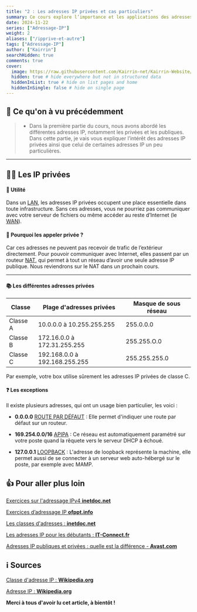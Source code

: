 ```yaml
---
title: "2 : Les adresses IP privées et cas particuliers"
summary: Ce cours explore l’importance et les applications des adresses IP privées, ainsi que des adresses spéciales comme les adresses loopback et APIPA. Vous apprendrez à distinguer leurs usages.
date: 2024-11-22
series: ["Adressage-IP"]
weight: 2
aliases: ["/ipprive-et-autre"]
tags: ["Adressage-IP"]
author: ["Kairrin"]
searchHidden: true
comments: true
cover:
  image: https://raw.githubusercontent.com/Kairrin-net/Kairrin-Website/refs/heads/main/content/posts/adressage-ip/media/introduction.svg
  hidden: true # hide everywhere but not in structured data
  hiddenInList: true # hide on list pages and home
  hiddenInSingle: false # hide on single page
---
```


## 🤗 Ce qu'on à vu précédemment

> - Dans la première partie du cours, nous avons abordé les différentes adresses IP, notamment les privées et les publiques. Dans cette partie, je vais vous expliquer l’intérêt des adresses IP privées ainsi que celui de certaines adresses IP un peu particulières.

---

## 🧑‍💻 Les IP privées

#### 🧐 Utilité

Dans un [LAN](https://www.cloudflare.com/fr-fr/learning/network-layer/what-is-a-lan/), les adresses IP privées occupent une place essentielle dans toute infrastructure. Sans ces adresses, vous ne pourriez pas communiquer avec votre serveur de fichiers ou même accéder au reste d’Internet (le [WAN](https://www.cloudflare.com/fr-fr/learning/network-layer/what-is-a-wan/)).

#### 🫣 Pourquoi les appeler privée ?

Car ces adresses ne peuvent pas recevoir de trafic de l’extérieur directement. Pour pouvoir communiquer avec Internet, elles passent par un routeur [NAT](https://www.fortinet.com/fr/resources/cyberglossary/network-address-translation#:~:text=Définition%20de%20la%20traduction%20d,une%20seule%20adresse%20IP%20publique.), qui permet à tout un réseau d’avoir une seule adresse IP publique. Nous reviendrons sur le NAT dans un prochain cours.

---

#### 📚 Les différentes adresses privées

| **Classe**  | **Plage d'adresses privées**      | **Masque de sous réseau** | 
|---------|-------------------------------|--------------------------------|
| Classe A | 10.0.0.0 à 10.255.255.255    | 255.0.0.0            
| Classe B | 172.16.0.0 à 172.31.255.255  | 255.255.O.0                   
| Classe C | 192.168.0.0 à 192.168.255.255| 255.255.255.0                      

Par exemple, votre box utilise sûrement les adresses IP privées de classe C.

#### ❓ Les exceptions

Il existe plusieurs adresses, qui ont un usage bien particulier, les voici :

- **0.0.0.0** [ROUTE PAR DÉFAUT](http://cisco.ofppt.info/ccna2/course/module6/6.2.2.1/6.2.2.1.html#:~:text=Une%20route%20par%20défaut%20est%20utilisée%20lorsqu'aucune%20autre%20route,comme%20passerelle%20de%20dernier%20recours.) : Elle permet d'indiquer une route par défaut sur un routeur.

- **169.254.0.0/16** [APIPA](https://forum.huawei.com/enterprise/fr/adresse-apipa-qu-est-ce-que-c-est/thread/667502567447478272-667481000260808704) : Ce réseau est automatiquement paramétré sur votre poste quand la rêquete vers le serveur DHCP à échoué.

- **127.0.0.1** [LOOPBACK](https://fr.wikipedia.org/wiki/Loopback) : L'adresse de loopback représente la machine, elle permet aussi de se connecter à un serveur web auto-hébergé sur le poste, par exemple avec MAMP.

## 👍 Pour aller plus loin

[Exercices sur l'adressage IPv4 **inetdoc.net**](https://www.inetdoc.net/articles/adressage.ipv4/adressage.ipv4.exercises.html)

[Exercices d’adressage IP **ofppt.info**](https://ofppt.info/exercices-dadressage-ip/)

[Les classes d'adresses : **inetdoc.net**](https://www.inetdoc.net/articles/adressage.ipv4/adressage.ipv4.class.html)

[Les adresses IP pour les débutants : **IT-Connect.fr**](https://www.it-connect.fr/les-adresses-ip-pour-les-debutants/#III_Adresses_IPv4_et_IPv6)

[Adresses IP publiques et privées : quelle est la différence - **Avast.com**](https://www.avast.com/fr-fr/c-ip-address-public-vs-private)


## ℹ️ Sources

[Classe d'adresse IP : **Wikipedia.org**](https://fr.wikipedia.org/wiki/Classe_d%27adresse_IP)

[Adresse IP : **Wikipedia.org**](https://fr.wikipedia.org/wiki/Adresse_IP)


**Merci à tous d'avoir lu cet article, à bientôt !**

